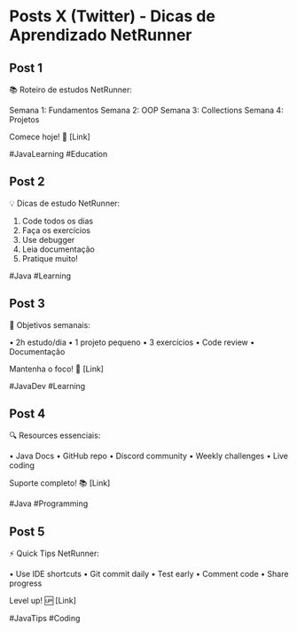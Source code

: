 # Posts X (Twitter) - Dicas de Aprendizado NetRunner

## Post 1
📚 Roteiro de estudos NetRunner:

Semana 1: Fundamentos
Semana 2: OOP
Semana 3: Collections
Semana 4: Projetos

Comece hoje! 🎯
[Link]

#JavaLearning #Education

## Post 2
💡 Dicas de estudo NetRunner:

1. Code todos os dias
2. Faça os exercícios
3. Use debugger
4. Leia documentação
5. Pratique muito!

#Java #Learning

## Post 3
🎯 Objetivos semanais:

• 2h estudo/dia
• 1 projeto pequeno
• 3 exercícios
• Code review
• Documentação

Mantenha o foco! 💪
[Link]

#JavaDev #Learning

## Post 4
🔍 Resources essenciais:

• Java Docs
• GitHub repo
• Discord community
• Weekly challenges
• Live coding

Suporte completo! 📚
[Link]

#Java #Programming

## Post 5
⚡ Quick Tips NetRunner:

• Use IDE shortcuts
• Git commit daily
• Test early
• Comment code
• Share progress

Level up! 🆙
[Link]

#JavaTips #Coding